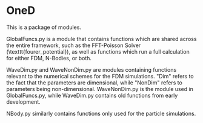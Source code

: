 # OneD
This is a package of modules.

GlobalFuncs.py is a module that contains functions which are shared across the entire framework, such as the FFT-Poisson Solver (\texttt{fourer_potential}),
as well as functions which run a full calculation for either FDM, N-Bodies, or both.

WaveDim.py and WaveNonDim.py are modules containing functions relevant to the numerical schemes for the FDM simulations.
"Dim" refers to the fact that the parameters are dimensional, while "NonDim" refers to parameters being non-dimensional.
WaveNonDim.py is the module used in GlobalFuncs.py, while WaveDim.py contains old functions from early development. 

NBody.py similarly contains functions only used for the particle simulations.
